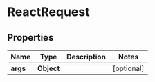 

# ReactRequest


## Properties

| Name | Type | Description | Notes |
|------------ | ------------- | ------------- | -------------|
|**args** | **Object** |  |  [optional] |



